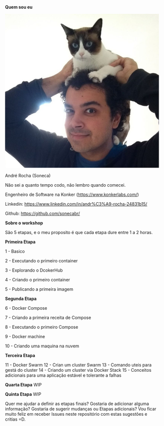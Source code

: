 __Quem sou eu__


![Me](me.jpg)

André Rocha (Soneca)

Não sei a quanto tempo codo, não lembro quando comecei.

Engenheiro de Software na Konker (https://www.konkerlabs.com/)

Linkedin: https://www.linkedin.com/in/andr%C3%A9-rocha-24831b15/

Github: https://github.com/sonecabr/

__Sobre o workshop__

São 5 etapas, e o meu proposito é que cada etapa dure entre 1 a 2 horas.

__Primeira Etapa__

1 - Basico

2 - Executando o primeiro container

3 - Explorando o DcokerHub

4 - Criando o primeiro container

5 - Publicando a primeira imagem

__Segunda Etapa__

6 - Docker Compose

7 - Criando a primeira receita de Compose

8 - Executando o primeiro Compose

9 - Docker machine

10 - Criando uma maquina na nuvem

__Terceira Etapa__

11 - Docker Swarm
12 - Crian um cluster Swarm
13 - Comando uteis para gestá do cluster
14 - Criando um cluster via Docker Stack
15 - Conceitos adicionais para uma aplicação estável e tolerante a falhas

__Quarta Etapa__
WIP

__Quinta Etapa__
WIP

Quer me ajudar a definir as etapas finais? Gostaria de adicionar alguma informação? 
Gostaria de sugerir mudanças ou Etapas adicionais? 
Vou ficar muito feliz em receber Issues neste repositório com estas sugestões e critias =D.